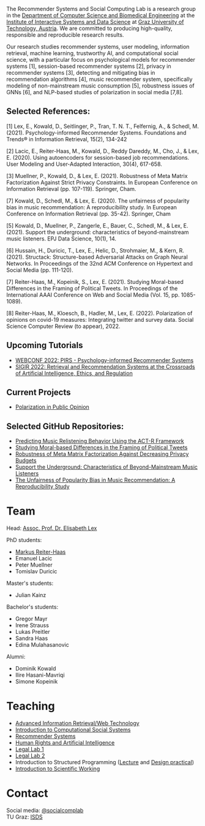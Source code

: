 The Recommender Systems and Social Computing Lab is a research group in the [Department of Computer Science and Biomedical Engineering](https://www.tugraz.at/fakultaeten/csbme/home/) at the [Institute of Interactive Systems and Data Science](https://www.tugraz.at/institutes/isds/home/) at [Graz University of Technology, Austria](https://www.tugraz.at/). We are committed to producing high-quality, responsible and reproducible research results.

Our research studies recommender systems, user modeling, information retrieval, machine learning, trustworthy AI, and computational social science, with a particular focus on psychological models for recommender systems [1], session-based recommender systems [2], privacy in recommender systems [3], detecting and mitigating bias in recommendation algorithms [4], music recommender system, specifically modeling of non-mainstream music consumption [5], robustness issues of GNNs [6], and NLP-based studies of polarization in social media [7,8].

## Selected References:

[1] Lex, E., Kowald, D., Seitlinger, P., Tran, T. N. T., Felfernig, A., & Schedl, M. (2021). Psychology-informed Recommender Systems. Foundations and Trends® in Information Retrieval, 15(2), 134-242

[2] Lacic, E., Reiter-Haas, M., Kowald, D., Reddy Dareddy, M., Cho, J., & Lex, E. (2020). Using autoencoders for session-based job recommendations. User Modeling and User-Adapted Interaction, 30(4), 617-658.

[3] Muellner, P., Kowald, D., & Lex, E. (2021). Robustness of Meta Matrix Factorization Against Strict Privacy Constraints. In European Conference on Information Retrieval (pp. 107-119). Springer, Cham.

[7] Kowald, D., Schedl, M., & Lex, E. (2020). The unfairness of popularity bias in music recommendation: A reproducibility study. In European Conference on Information Retrieval (pp. 35-42). Springer, Cham

[5] Kowald, D., Muellner, P., Zangerle, E., Bauer, C., Schedl, M., & Lex, E. (2021). Support the underground: characteristics of beyond-mainstream music listeners. EPJ Data Science, 10(1), 14.

[6] Hussain, H., Duricic, T., Lex, E., Helic, D., Strohmaier, M., & Kern, R. (2021). Structack: Structure-based Adversarial Attacks on Graph Neural Networks. In Proceedings of the 32nd ACM Conference on Hypertext and Social Media (pp. 111-120).

[7] Reiter-Haas, M., Kopeinik, S., Lex, E. (2021). Studying Moral-based Differences in the Framing of Political Tweets. In Proceedings of the International AAAI Conference on Web and Social Media (Vol. 15, pp. 1085-1089).

[8] Reiter-Haas, M., Kloesch, B., Hadler, M., Lex, E. (2022). Polarization of opinions on covid-19 measures: Integrating twitter and survey data. Social Science Computer Review (to appear), 2022.

## Upcoming Tutorials

- [WEBCONF 2022: PIRS - Psychology-informed Recommender Systems](https://socialcomplab.github.io/pirs-psychology-informed-recsys/)
- [SIGIR 2022: Retrieval and Recommendation Systems at the Crossroads of Artificial Intelligence, Ethics, and Regulation](https://socialcomplab.github.io/Retrieval-RecSys-AI-Ethics-Regulation-Tutorial-SIGIR22/)

## Current Projects
- [Polarization in Public Opinion](https://socialcomplab.github.io/polarization/)

## Selected GitHub Repositories:
- [Predicting Music Relistening Behavior Using the ACT-R Framework](https://github.com/socialcomplab/recsys21-relistening-actr)
- [Studying Moral-based Differences in the Framing of Political Tweets](https://github.com/socialcomplab/icwsm21-framing)
- [Robustness of Meta Matrix Factorization Against Decreasing Privacy Budgets](https://github.com/socialcomplab/RobustnessOfMetaMF)
- [Support the Underground: Characteristics of Beyond-Mainstream Music Listeners](https://github.com/socialcomplab/supporttheunderground)
- [The Unfairness of Popularity Bias in Music Recommendation: A Reproducibility Study](https://github.com/socialcomplab/LFM1b-analyses)

# Team

Head: [Assoc. Prof. Dr. Elisabeth Lex](https://elisabethlex.info/)

PhD students:
- [Markus Reiter-Haas](https://iseratho.github.io/)
- Emanuel Lacic
- Peter Muellner
- Tomislav Duricic

Master's students:
- Julian Kainz

Bachelor's students:
- Gregor Mayr
- Irene Strauss
- Lukas Preitler
- Sandra Haas
- Edina Mulahasanovic

Alumni:
- Dominik Kowald
- Ilire Hasani-Mavriqi
- Simone Kopeinik

# Teaching

- [Advanced Information Retrieval/Web Technology](https://online.tugraz.at/tug_online/pl/ui/$ctx/LV.edit?clvnr=346944) 
- [Introduction to Computational Social Systems](https://online.tugraz.at/tug_online/pl/ui/$ctx;design=pl;header=max;lang=en/wbLv.wbShowLVDetail?pStpSpNr=263165)
- [Recommender Systems](https://online.tugraz.at/tug_online/wbLv.wbShowLVDetail?pStpSpNr=254321)
- [Human Rights and Artificial Intelligence](https://online.tugraz.at/tug_online/wbLv.wbShowLVDetail?pStpSpNr=262129)
- [Legal Lab 1](https://online.tugraz.at/tug_online/wbLv.wbShowLVDetail?pStpSpNr=263168)
- [Legal Lab 2](https://online.tugraz.at/tug_online/wbLv.wbShowLVDetail?pStpSpNr=263168)
- Introduction to Structured Programming ([Lecture](https://online.tugraz.at/tug_online/wbLv.wbShowLVDetail?pStpSpNr=259446) and [Design practical](https://online.tugraz.at/tug_online/wbLv.wbShowLVDetail?pStpSpNr=260630))
- [Introduction to Scientific Working](https://online.tugraz.at/tug_online/pl/ui/$ctx/LV.edit?clvnr=336889)

# Contact

Social media: [@socialcomplab](https://twitter.com/socialcomplab)  
TU Graz: [ISDS](https://www.tugraz.at/institute/isds/research/research-groups/social-computing/)
